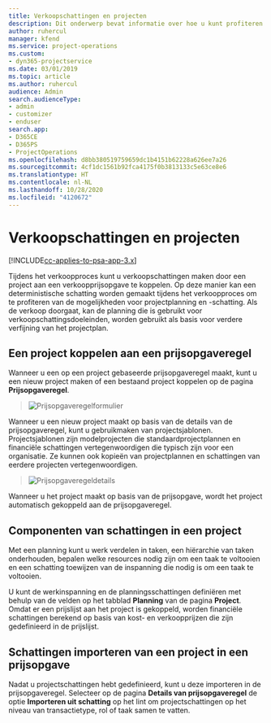 ```yaml
---
title: Verkoopschattingen en projecten
description: Dit onderwerp bevat informatie over hoe u kunt profiteren van de planning en schattingen in het verkoopproces.
author: ruhercul
manager: kfend
ms.service: project-operations
ms.custom:
- dyn365-projectservice
ms.date: 03/01/2019
ms.topic: article
ms.author: ruhercul
audience: Admin
search.audienceType:
- admin
- customizer
- enduser
search.app:
- D365CE
- D365PS
- ProjectOperations
ms.openlocfilehash: d8bb380519759659dc1b4151b62228a626ee7a26
ms.sourcegitcommit: 4cf1dc1561b92fca4175f0b3813133c5e63ce8e6
ms.translationtype: HT
ms.contentlocale: nl-NL
ms.lasthandoff: 10/28/2020
ms.locfileid: "4120672"
---
```

# <a name="sales-estimates-and-projects"></a>Verkoopschattingen en projecten

[!INCLUDE[cc-applies-to-psa-app-3.x](../includes/cc-applies-to-psa-app-3x.md)]

Tijdens het verkoopproces kunt u verkoopschattingen maken door een project aan een verkoopprijsopgave te koppelen. Op deze manier kan een deterministische schatting worden gemaakt tijdens het verkoopproces om te profiteren van de mogelijkheden voor projectplanning en -schatting. Als de verkoop doorgaat, kan de planning die is gebruikt voor verkoopschattingsdoeleinden, worden gebruikt als basis voor verdere verfijning van het projectplan.

## <a name="linking-a-project-to-a-quote-line"></a>Een project koppelen aan een prijsopgaveregel

Wanneer u een op een project gebaseerde prijsopgaveregel maakt, kunt u een nieuw project maken of een bestaand project koppelen op de pagina **Prijsopgaveregel**. 

> ![Prijsopgaveregelformulier](media/project-8.png)
 
Wanneer u een nieuw project maakt op basis van de details van de prijsopgaveregel, kunt u gebruikmaken van projectsjablonen. Projectsjablonen zijn modelprojecten die standaardprojectplannen en financiële schattingen vertegenwoordigen die typisch zijn voor een organisatie. Ze kunnen ook kopieën van projectplannen en schattingen van eerdere projecten vertegenwoordigen.

> ![Prijsopgaveregeldetails](media/project-9.png)
  
Wanneer u het project maakt op basis van de prijsopgave, wordt het project automatisch gekoppeld aan de prijsopgaveregel.

## <a name="components-of-estimates-in-a-project"></a>Componenten van schattingen in een project

Met een planning kunt u werk verdelen in taken, een hiërarchie van taken onderhouden, bepalen welke resources nodig zijn om een taak te voltooien en een schatting toewijzen van de inspanning die nodig is om een taak te voltooien.

U kunt de werkinspanning en de planningsschattingen definiëren met behulp van de velden op het tabblad **Planning** van de pagina **Project**. Omdat er een prijslijst aan het project is gekoppeld, worden financiële schattingen berekend op basis van kost- en verkoopprijzen die zijn gedefinieerd in de prijslijst.

## <a name="importing-estimates-from-a-project-into-a-quote"></a>Schattingen importeren van een project in een prijsopgave

Nadat u projectschattingen hebt gedefinieerd, kunt u deze importeren in de prijsopgaveregel. Selecteer op de pagina **Details van prijsopgaveregel** de optie **Importeren uit schatting** op het lint om projectschattingen op het niveau van transactietype, rol of taak samen te vatten.
